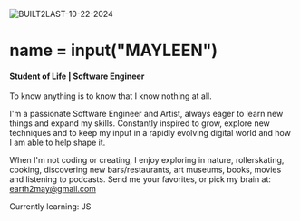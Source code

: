 


![BUILT2LAST-10-22-2024](https://github.com/user-attachments/assets/03bdfe7f-63db-44f7-8e0b-d0015c8379d6)

<h1>name = input("MAYLEEN")</h1>
<h4>Student of Life | Software Engineer</h4>

To know anything is to know that I know nothing at all.

I'm a passionate Software Engineer and Artist, always eager to learn new things and expand my skills. 
Constantly inspired to grow, explore new techniques and to keep my input in a rapidly evolving digital world and how I am able to help shape it.

When I'm not coding or creating, I enjoy exploring in nature, rollerskating, cooking, discovering new bars/restaurants, art museums, books, movies and listening to podcasts.
Send me your favorites, or pick my brain at: earth2may@gmail.com

Currently learning: JS




<!-- - 📫 How to reach me: Linkedin, or Email! -->

